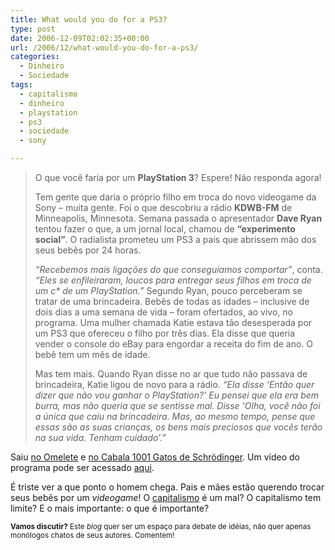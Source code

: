 ```yaml
---
title: What would you do for a PS3?
type: post
date: 2006-12-09T02:02:35+00:00
url: /2006/12/what-would-you-do-for-a-ps3/
categories:
  - Dinheiro
  - Sociedade
tags:
  - capitalismo
  - dinheiro
  - playstation
  - ps3
  - sociedade
  - sony

---
```

> O que você faria por um **PlayStation 3**? Espere! Não responda agora!
>
> Tem gente que daria o próprio filho em troca do novo videogame da Sony – muita gente. Foi o que descobriu a rádio **KDWB-FM** de Minneapolis, Minnesota. Semana passada o apresentador **Dave Ryan** tentou fazer o que, a um jornal local, chamou de **“experimento social”**. O radialista prometeu um PS3 a pais que abrissem mão dos seus bebês por 24 horas.
>
> _“Recebemos mais ligações do que conseguíamos comportar”_, conta. _“Eles se enfileiraram, loucos para entregar seus filhos em troca de um c* de um PlayStation.”_ Segundo Ryan, pouco perceberam se tratar de uma brincadeira. Bebês de todas as idades – inclusive de dois dias a uma semana de vida – foram ofertados, ao vivo, no programa. Uma mulher chamada Katie estava tão desesperada por um PS3 que ofereceu o filho por três dias. Ela disse que queria vender o console do eBay para engordar a receita do fim de ano. O bebê tem um mês de idade.
>
> Mas tem mais. Quando Ryan disse no ar que tudo não passava de brincadeira, Katie ligou de novo para a rádio. _“Ela disse ‘Então quer dizer que não vou ganhar o PlayStation?’ Eu pensei que ela era bem burra, mas não queria que se sentisse mal. Disse ‘Olha, você não foi a única que caiu na brincadeira. Mas, ao mesmo tempo, pense que essas são as suas crianças, os bens mais preciosos que vocês terão na sua vida. Tenham cuidado’.”_

Saiu [no Omelete][1] e [no Cabala 1001 Gatos de Schrödinger][2]. Um vídeo do programa pode ser acessado [aqui][3].

É triste ver a que ponto o homem chega. Pais e mães estão querendo trocar seus bebês por um _videogame_! O [capitalismo][4] é um mal? O capitalismo tem limite? E o mais importante: o que é importante?

<small><strong>Vamos discutir?</strong> Este <em>blog</em> quer ser um espaço para debate de idéias, não quer apenas monólogos chatos de seus autores. Comentem!</small>

 [1]: http://www.omelete.com.br/games/news/base_para_news.asp?artigo=20963
 [2]: http://1001gatos.org/ps3/
 [3]: mms://a1630.v297839.c29783.g.vm.akamaistream.net/7/1630/29783/v0001/cchannel.download.akamai.com/29783/movie/ps3stunts.wmv
 [4]: /2006/12/a-necessidade-de-ter-dinheiro/

